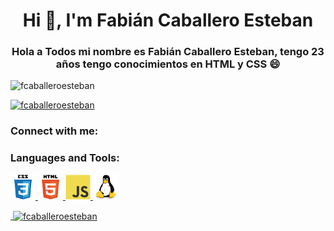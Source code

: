 <h1 align="center">Hi 👋, I'm Fabián Caballero Esteban</h1>
<h3 align="center">Hola a Todos mi nombre es Fabián Caballero Esteban, tengo 23 años tengo conocimientos en HTML y CSS  😄</h3>

<p align="left"> <img src="https://komarev.com/ghpvc/?username=fcaballeroesteban&label=Profile%20views&color=0e75b6&style=flat" alt="fcaballeroesteban" /> </p>

<p align="left"> <a href="https://github.com/ryo-ma/github-profile-trophy"><img src="https://github-profile-trophy.vercel.app/?username=fcaballeroesteban" alt="fcaballeroesteban" /></a> </p>

<h3 align="left">Connect with me:</h3>
<p align="left">
</p>

<h3 align="left">Languages and Tools:</h3>
<p align="left"><a href="https://www.w3schools.com/css/" target="_blank" rel="noreferrer"> <img src="https://raw.githubusercontent.com/devicons/devicon/master/icons/css3/css3-original-wordmark.svg" alt="css3" width="40" height="40"/> </a> </a> <a href="https://www.w3.org/html/" target="_blank" rel="noreferrer"> <img src="https://raw.githubusercontent.com/devicons/devicon/master/icons/html5/html5-original-wordmark.svg" alt="html5" width="40" height="40"/> </a> <a href="https://developer.mozilla.org/en-US/docs/Web/JavaScript" target="_blank" rel="noreferrer"> <img src="https://raw.githubusercontent.com/devicons/devicon/master/icons/javascript/javascript-original.svg" alt="javascript" width="40" height="40"/> </a> <a href="https://www.linux.org/" target="_blank" rel="noreferrer"> <img src="https://raw.githubusercontent.com/devicons/devicon/master/icons/linux/linux-original.svg" alt="linux" width="40" height="40"/> </a> <a href="https://www.mongodb.com/" target="_blank" rel="noreferrer">

<p>&nbsp;<img align="center" src="https://github-readme-stats.vercel.app/api?username=fcaballeroesteban&show_icons=true&locale=en" alt="fcaballeroesteban" /></p>

